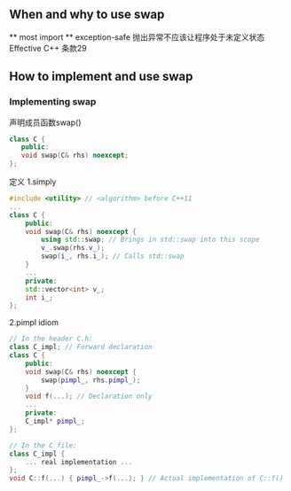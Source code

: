 ## When and why to use swap ##

** most import **
exception-safe
抛出异常不应该让程序处于未定义状态
Effective C++ 条款29

## How to implement and use swap ##
 ### Implementing swap ###
 声明成员函数swap()
 ```c++
 class C {
    public:
    void swap(C& rhs) noexcept;
};
 ```
 定义
 1.simply
```c++
#include <utility> // <algorithm> before C++11
...
class C {
    public:
    void swap(C& rhs) noexcept {
        using std::swap; // Brings in std::swap into this scope
        v_.swap(rhs.v_);
        swap(i_, rhs.i_); // Calls std::swap
    }
    ...
    private:
    std::vector<int> v_;
    int i_;
};
```
2.pimpl idiom
```c++
// In the header C.h:
class C_impl; // Forward declaration
class C {
    public:
    void swap(C& rhs) noexcept {
        swap(pimpl_, rhs.pimpl_);
    }
    void f(...); // Declaration only
    ...
    private:
    C_impl* pimpl_;
};

// In the C file:
class C_impl {
    ... real implementation ...
};
void C::f(...) { pimpl_->f(...); } // Actual implementation of C::f()
```



